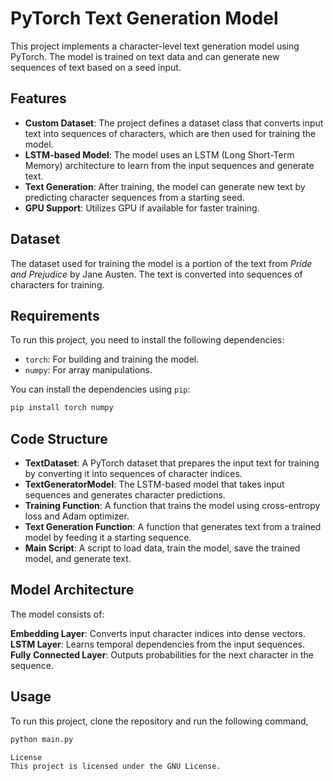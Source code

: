 # PyTorch Text Generation Model

This project implements a character-level text generation model using PyTorch. The model is trained on text data and can generate new sequences of text based on a seed input.

## Features

- **Custom Dataset**: The project defines a dataset class that converts input text into sequences of characters, which are then used for training the model.
- **LSTM-based Model**: The model uses an LSTM (Long Short-Term Memory) architecture to learn from the input sequences and generate text.
- **Text Generation**: After training, the model can generate new text by predicting character sequences from a starting seed.
- **GPU Support**: Utilizes GPU if available for faster training.

## Dataset

The dataset used for training the model is a portion of the text from *Pride and Prejudice* by Jane Austen. The text is converted into sequences of characters for training.

## Requirements

To run this project, you need to install the following dependencies:

- `torch`: For building and training the model.
- `numpy`: For array manipulations.

You can install the dependencies using `pip`:

```bash
pip install torch numpy
```

## Code Structure
- **TextDataset**: A PyTorch dataset that prepares the input text for training by converting it into sequences of character indices.
- **TextGeneratorModel**: The LSTM-based model that takes input sequences and generates character predictions.
- **Training Function**: A function that trains the model using cross-entropy loss and Adam optimizer.
- **Text Generation Function**: A function that generates text from a trained model by feeding it a starting sequence.
- **Main Script**: A script to load data, train the model, save the trained model, and generate text.

## Model Architecture
The model consists of:

**Embedding Layer**: Converts input character indices into dense vectors.
**LSTM Layer**: Learns temporal dependencies from the input sequences.
**Fully Connected Layer**: Outputs probabilities for the next character in the sequence.

## Usage

To run this project, clone the repository and run the following command,

```bash
python main.py

License
This project is licensed under the GNU License.
